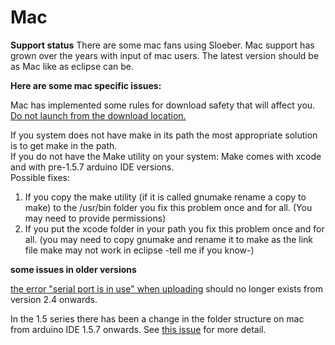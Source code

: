 Mac
==
**Support status**
There are some mac fans using Sloeber. Mac support has grown over the years with input of mac users. The latest version should be as Mac like as eclipse can be.  


**Here are some mac specific issues:**  

Mac has implemented some rules for download safety that will affect you. [Do not launch from the download location.](http://lapcatsoftware.com/articles/app-translocation.html)  

If you system does not have make in its path the most appropriate solution is to get make in the path.   
If you do not have the Make utility on your system: Make comes with xcode and with pre-1.5.7 arduino IDE versions.  
Possible fixes:  
1) If you copy the make utility (if it is called gnumake rename a copy to make) to the /usr/bin folder you fix this problem once and for all. (You may need to provide permissions)   
2) If you put the xcode folder in your path you fix this problem once and for all. (you may need to copy gnumake and rename it to make as the link file make may not work in eclipse -tell me if you know-)   



**some issues in older versions**  

[the error "serial port is in use" when uploading](http://eclipse.baeyens.it/rlogiacco/faq.shtml#/troubleshooting) should no longer exists from version 2.4 onwards.  

In the 1.5 series there has been a change in the folder structure on mac from arduino IDE 1.5.7 onwards. See [this issue](https://github.com/jantje/arduino-eclipse-plugin/pull/180) for more detail.  

